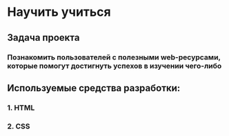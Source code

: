 # Научить учиться  

## Задача проекта

### Познакомить пользователей  с полезными web-ресурсами, которые помогут достигнуть успехов в изучении чего-либо 

## Используемые средства разработки:  
### 1. HTML  
### 2. CSS



